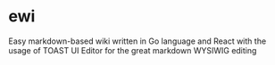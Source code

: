 # ewi
Easy markdown-based wiki written in Go language and React with the usage of TOAST UI Editor for the great markdown WYSIWIG editing
